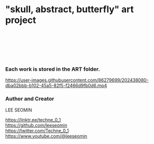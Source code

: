 # "skull, abstract, butterfly" art project 

  <br/>   <br/>   <br/>   <br/>   <br/> 
  
### Each work is stored in the ART folder.  

https://user-images.githubusercontent.com/86279699/202438080-dba02bbb-b102-45a5-82f5-f2466d9fb0d6.mp4


  

### Author and Creator
 
 LEE SEOMIN
 
 https://linktr.ee/techne_0_1
   <br/> 
 https://github.com/leeseomin 
  <br/> 
 https://twitter.com/Techne_0_1
 <br/>
 https://www.youtube.com/@leeseomin
  <br/>

